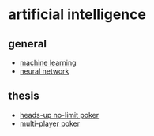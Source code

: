 # artificial intelligence
## general
* [machine learning](./machine-learning)
* [neural network](./neural-network)

## thesis
* [heads-up no-limit poker](./thesis/hunl-poker)
* [multi-player poker](./thesis/multi-poker)
